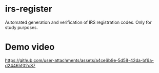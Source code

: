 # irs-register
Automated generation and verification of IRS registration codes.
Only for study purposes.


# Demo video

https://github.com/user-attachments/assets/a4ce6b9e-5d58-42da-bf6a-d24465f02c87

